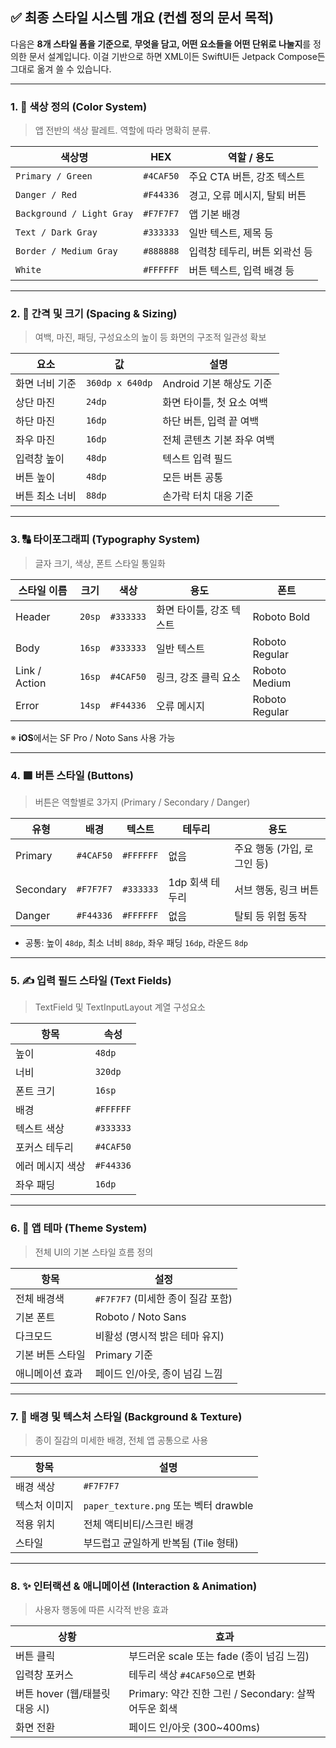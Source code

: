 
## ✅ 최종 스타일 시스템 개요 (컨셉 정의 문서 목적)

다음은 **8개 스타일 폼을 기준으로**, **무엇을 담고, 어떤 요소들을 어떤 단위로 나눌지**를 정의한 문서 설계입니다. 이걸 기반으로 하면 XML이든 SwiftUI든 Jetpack Compose든 그대로 옮겨 쓸 수 있습니다.

---

### 1. 🎨 **색상 정의 (Color System)**

> 앱 전반의 색상 팔레트. 역할에 따라 명확히 분류.

| 색상명                       | HEX       | 역할 / 용도           |
| ------------------------- | --------- | ----------------- |
| `Primary / Green`         | `#4CAF50` | 주요 CTA 버튼, 강조 텍스트 |
| `Danger / Red`            | `#F44336` | 경고, 오류 메시지, 탈퇴 버튼 |
| `Background / Light Gray` | `#F7F7F7` | 앱 기본 배경           |
| `Text / Dark Gray`        | `#333333` | 일반 텍스트, 제목 등      |
| `Border / Medium Gray`    | `#888888` | 입력창 테두리, 버튼 외곽선 등 |
| `White`                   | `#FFFFFF` | 버튼 텍스트, 입력 배경 등   |

---

### 2. 📐 **간격 및 크기 (Spacing & Sizing)**

> 여백, 마진, 패딩, 구성요소의 높이 등 화면의 구조적 일관성 확보

| 요소       | 값               | 설명                |
| -------- | --------------- | ----------------- |
| 화면 너비 기준 | `360dp x 640dp` | Android 기본 해상도 기준 |
| 상단 마진    | `24dp`          | 화면 타이틀, 첫 요소 여백   |
| 하단 마진    | `16dp`          | 하단 버튼, 입력 끝 여백    |
| 좌우 마진    | `16dp`          | 전체 콘텐츠 기본 좌우 여백   |
| 입력창 높이   | `48dp`          | 텍스트 입력 필드         |
| 버튼 높이    | `48dp`          | 모든 버튼 공통          |
| 버튼 최소 너비 | `88dp`          | 손가락 터치 대응 기준      |

---

### 3. 🔠 **타이포그래피 (Typography System)**

> 글자 크기, 색상, 폰트 스타일 통일화

| 스타일 이름        | 크기     | 색상        | 용도             | 폰트             |
| ------------- | ------ | --------- | -------------- | -------------- |
| Header        | `20sp` | `#333333` | 화면 타이틀, 강조 텍스트 | Roboto Bold    |
| Body          | `16sp` | `#333333` | 일반 텍스트         | Roboto Regular |
| Link / Action | `16sp` | `#4CAF50` | 링크, 강조 클릭 요소   | Roboto Medium  |
| Error         | `14sp` | `#F44336` | 오류 메시지         | Roboto Regular |

※ **iOS**에서는 SF Pro / Noto Sans 사용 가능

---

### 4. 🟩 **버튼 스타일 (Buttons)**

> 버튼은 역할별로 3가지 (Primary / Secondary / Danger)

| 유형        | 배경        | 텍스트       | 테두리        | 용도                |
| --------- | --------- | --------- | ---------- | ----------------- |
| Primary   | `#4CAF50` | `#FFFFFF` | 없음         | 주요 행동 (가입, 로그인 등) |
| Secondary | `#F7F7F7` | `#333333` | 1dp 회색 테두리 | 서브 행동, 링크 버튼      |
| Danger    | `#F44336` | `#FFFFFF` | 없음         | 탈퇴 등 위험 동작        |

* 공통: 높이 `48dp`, 최소 너비 `88dp`, 좌우 패딩 `16dp`, 라운드 `8dp`

---

### 5. ✍ **입력 필드 스타일 (Text Fields)**

> TextField 및 TextInputLayout 계열 구성요소

| 항목        | 속성        |
| --------- | --------- |
| 높이        | `48dp`    |
| 너비        | `320dp`   |
| 폰트 크기     | `16sp`    |
| 배경        | `#FFFFFF` |
| 텍스트 색상    | `#333333` |
| 포커스 테두리   | `#4CAF50` |
| 에러 메시지 색상 | `#F44336` |
| 좌우 패딩     | `16dp`    |

---

### 6. 🎨 **앱 테마 (Theme System)**

> 전체 UI의 기본 스타일 흐름 정의

| 항목        | 설정                       |
| --------- | ------------------------ |
| 전체 배경색    | `#F7F7F7` (미세한 종이 질감 포함) |
| 기본 폰트     | Roboto / Noto Sans       |
| 다크모드      | 비활성 (명시적 밝은 테마 유지)       |
| 기본 버튼 스타일 | Primary 기준               |
| 애니메이션 효과  | 페이드 인/아웃, 종이 넘김 느낌       |

---

### 7. 🧵 **배경 및 텍스처 스타일 (Background & Texture)**

> 종이 질감의 미세한 배경, 전체 앱 공통으로 사용

| 항목      | 설명                                |
| ------- | --------------------------------- |
| 배경 색상   | `#F7F7F7`                         |
| 텍스처 이미지 | `paper_texture.png` 또는 벡터 drawble |
| 적용 위치   | 전체 액티비티/스크린 배경                    |
| 스타일     | 부드럽고 균일하게 반복됨 (Tile 형태)           |

---

### 8. ✨ **인터랙션 & 애니메이션 (Interaction & Animation)**

> 사용자 행동에 따른 시각적 반응 효과

| 상황                    | 효과                                       |
| --------------------- | ---------------------------------------- |
| 버튼 클릭                 | 부드러운 scale 또는 fade (종이 넘김 느낌)            |
| 입력창 포커스               | 테두리 색상 `#4CAF50`으로 변화                    |
| 버튼 hover (웹/태블릿 대응 시) | Primary: 약간 진한 그린 / Secondary: 살짝 어두운 회색 |
| 화면 전환                 | 페이드 인/아웃 (300\~400ms)                    |

